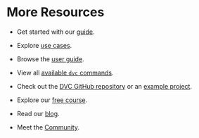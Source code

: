 # More Resources

- Get started with our [guide](https://dvc.org/doc/start).

- Explore [use cases](https://dvc.org/doc/use-cases).

- Browse the [user guide](https://dvc.org/doc/user-guide).

- View all [available `dvc` commands](https://dvc.org/doc/command-reference).

- Check out the [DVC GitHub repository](https://github.com/iterative/dvc) or an
  [example project](https://github.com/iterative/example-get-started).

- Explore our [free course](https://learn.iterative.ai/).

- Read our [blog](https://dvc.org/blog).

- Meet the [Community](https://dvc.org/community).
